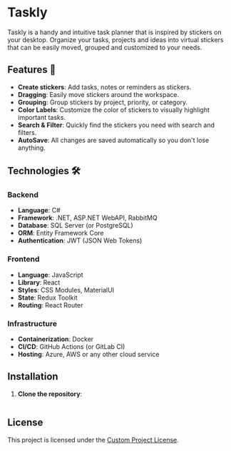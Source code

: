# Taskly

Taskly is a handy and intuitive task planner that is inspired by stickers on your desktop. Organize your tasks, projects and ideas into virtual stickers that can be easily moved, grouped and customized to your needs.

## Features 🌟

- **Create stickers**: Add tasks, notes or reminders as stickers.
- **Dragging**: Easily move stickers around the workspace.
- **Grouping**: Group stickers by project, priority, or category.
- **Color Labels**: Customize the color of stickers to visually highlight important tasks.
- **Search & Filter**: Quickly find the stickers you need with search and filters.
- **AutoSave**: All changes are saved automatically so you don't lose anything.

## Technologies 🛠️

### Backend

- **Language**: C#
- **Framework**: .NET, ASP.NET WebAPI, RabbitMQ
- **Database**: SQL Server (or PostgreSQL)
- **ORM**: Entity Framework Core
- **Authentication**: JWT (JSON Web Tokens)

### Frontend

- **Language**: JavaScript
- **Library**: React
- **Styles**: CSS Modules, MaterialUI
- **State**: Redux Toolkit
- **Routing**: React Router

### Infrastructure

- **Containerization**: Docker
- **CI/CD**: GitHub Actions (or GitLab CI)
- **Hosting**: Azure, AWS or any other cloud service

## Installation

1. **Clone the repository**:
   ```bash git clone https://github.com/For2ate/Taskly.git

## License 
    
 This project is licensed under the [Custom Project License](LICENSE). 
